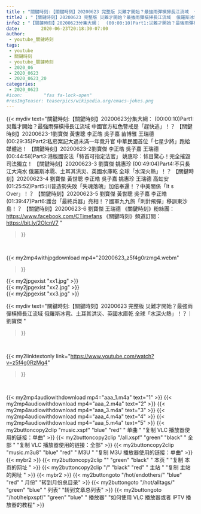 ```yaml
---
title : "關鍵時刻:【關鍵時刻】20200623 完整版 災難才開始？最強雨彈橫掃長江流域  俄羅斯冰雹、土耳其洪災、英國水庫乾 全球「水深火熱」！？｜劉寶傑 "
title2 : "【關鍵時刻】20200623 完整版 災難才開始？最強雨彈橫掃長江流域  俄羅斯冰雹、土耳其洪災、英國水庫乾 全球「水深火熱」！？｜劉寶傑 "
info2 : "【關鍵時刻】20200623分集大綱：  (00:00:10)Part1:災難才開始？最強雨彈橫掃長江流域 中國官方紅色警戒是「趕快逃」！？ 【關鍵時刻】20200623-1劉寶傑 黃世聰 李正皓 吳子嘉 苗博雅 王瑞德  (00:29:35)Part2:私菸案記大過未滿一年竟升官 中華民國首位「七星少將」跑給媒體追！ 【關鍵時刻】20200623-2劉寶傑 李正皓 吳子嘉 王瑞德  (00:44:58)Part3:港版國安法「特首可指定法官」 姚惠珍：怵目驚心！完全摧毀司法獨立！ 【關鍵時刻】20200623-3 劉寶傑 姚惠珍  (00:49:04)Part4:不只長江大淹水 俄羅斯冰雹、土耳其洪災、英國水庫乾 全球「水深火熱」！？ 【關鍵時刻】20200623-4 劉寶傑 黃世聰 李正皓 吳子嘉 姚惠珍 王瑞德 高虹安  (01:25:52)Part5:川普造勢失敗「失魂落魄」加倍奉還！？中美關係「It s Over」！？ 【關鍵時刻】20200623-5 劉寶傑 黃世聰 吳子嘉 李正皓  (01:39:47)Part6:護台「最終兵器」亮相！？國軍九九旅「刺針飛彈」移訓東沙島！？ 【關鍵時刻】20200623-6 劉寶傑 王瑞德  《關鍵時刻》粉絲團：https://www.facebook.com/CTimefans 《關鍵時刻》頻道訂閱：https://bit.ly/2OlcnV7 "
date:        2020-06-23T20:18:30-07:00
author:
 - youtube_關鍵時刻
tags:
 - youtube
 - 關鍵時刻
 - youtube_關鍵時刻
 - 2020_06
 - 2020_0623
 - 2020_0623_20
categories:
 - 2020_0623
#icon:        "fas fa-lock-open"
#resImgTeaser: teaserpics/wikipedia.org/emacs-jokes.png
---
```


{{< mydiv text="關鍵時刻:【關鍵時刻】20200623分集大綱：  (00:00:10)Part1:災難才開始？最強雨彈橫掃長江流域 中國官方紅色警戒是「趕快逃」！？ 【關鍵時刻】20200623-1劉寶傑 黃世聰 李正皓 吳子嘉 苗博雅 王瑞德  (00:29:35)Part2:私菸案記大過未滿一年竟升官 中華民國首位「七星少將」跑給媒體追！ 【關鍵時刻】20200623-2劉寶傑 李正皓 吳子嘉 王瑞德  (00:44:58)Part3:港版國安法「特首可指定法官」 姚惠珍：怵目驚心！完全摧毀司法獨立！ 【關鍵時刻】20200623-3 劉寶傑 姚惠珍  (00:49:04)Part4:不只長江大淹水 俄羅斯冰雹、土耳其洪災、英國水庫乾 全球「水深火熱」！？ 【關鍵時刻】20200623-4 劉寶傑 黃世聰 李正皓 吳子嘉 姚惠珍 王瑞德 高虹安  (01:25:52)Part5:川普造勢失敗「失魂落魄」加倍奉還！？中美關係「It s Over」！？ 【關鍵時刻】20200623-5 劉寶傑 黃世聰 吳子嘉 李正皓  (01:39:47)Part6:護台「最終兵器」亮相！？國軍九九旅「刺針飛彈」移訓東沙島！？ 【關鍵時刻】20200623-6 劉寶傑 王瑞德  《關鍵時刻》粉絲團：https://www.facebook.com/CTimefans 《關鍵時刻》頻道訂閱：https://bit.ly/2OlcnV7 "
>}}
<br>


{{< my2mp4withjpgdownload mp4="20200623_z5f4g0rzmg4.webm"
>}}

{{< my2jpgexist "xx1.jpg" >}}<br>
{{< my2jpgexist "xx2.jpg" >}}<br>
{{< my2jpgexist "xx3.jpg" >}}<br>



{{< mydiv text="關鍵時刻:【關鍵時刻】20200623 完整版 災難才開始？最強雨彈橫掃長江流域  俄羅斯冰雹、土耳其洪災、英國水庫乾 全球「水深火熱」！？｜劉寶傑 "
>}}
<br>

{{< my2linktextonly link="https://www.youtube.com/watch?v=z5f4g0RzMg4"
>}}


<br>

{{< my2mp4audiowithdownload mp4="aaa_1.m4a"    text="1" >}}
{{< my2mp4audiowithdownload mp4="aaa_2.m4a"    text="2" >}}
{{< my2mp4audiowithdownload mp4="aaa_3.m4a"    text="3" >}}
{{< my2mp4audiowithdownload mp4="aaa_4.m4a"    text="4" >}}
{{< my2mp4audiowithdownload mp4="aaa_5.m4a"    text="5" >}}
{{< my2buttoncopy2clip "music.xspf"        "blue"   "red"    " 单曲 "  "复制 VLC 播放器使用的链接：单曲" >}} {{< my2buttoncopy2clip "/all.xspf"         "green"  "black"  " 全部 "  "复制 VLC 播放器使用的链接：全部" >}} {{< my2buttoncopy2clip "music.m3u8"        "blue"   "red"    " M3U  "    "复制 M3U 播放器使用的链接：单曲" >}} {{< mybr2 >}} {{< my2buttoncopy2clip ""                  "green"  "black"  " 本页 "    "复制 本页的网址 " >}} {{< my2buttoncopy2clip "/"                 "black"  "red"    " 主站 "    "复制 主站的网址 " >}} {{< mybr2 >}} {{< my2buttongoto      "/hot/endothers/"   "blue"   "red"    " 月份"   "转到月份总目录" >}} {{< my2buttongoto      "/hot/alltags/"     "green"  "blue"   " 列表"   "转到文章总列表" >}} {{< my2buttongoto      "/hot/helpxspf/"    "green"  "blue"   " 播放器" "如何使用 VLC 播放器或者 IPTV 播放器的教程" >}} 
